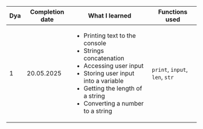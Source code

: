 | Dya | Completion date | What I learned                                                                                                                                                                                                                      | Functions used                 |
|-----|-----------------|-------------------------------------------------------------------------------------------------------------------------------------------------------------------------------------------------------------------------------------|--------------------------------|
| 1   | 20.05.2025      | <ul><li>Printing text to the console</li><li>Strings concatenation</li><li>Accessing user input</li><li>Storing user input into a variable</li><li>Getting the length of a string</li><li>Converting a number to a string</li></ul> | `print`, `input`, `len`, `str` |